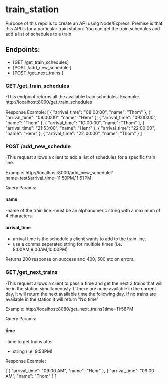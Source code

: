 # train_station

Purpose of this repo is to create an API using Node/Express. Premise is that this API is for a particular train station. You can get the train schedules and add a list of schedules to a train.

## Endpoints:
- [GET /get_train_schedules] 
- [POST /add_new_schedule ]
- [POST /get_next_trains ]

### GET /get_train_schedules
-This endpoint returns all the available train schedules.
Example: http://localhost:8000/get_train_schedules

Response Example:
[
    {
        "arrival_time": "08:00:00",
        "name": "Thom"
    },
    {
        "arrival_time": "09:00:00",
        "name": "Henr"
    },
    {
        "arrival_time": "09:00:00",
        "name": "Thom"
    },
    {
        "arrival_time": "10:00:00",
        "name": "Thom"
    },
    {
        "arrival_time": "21:53:00",
        "name": "Henr"
    },
    {
        "arrival_time": "22:00:00",
        "name": "Henr"
    },
    {
        "arrival_time": "22:00:00",
        "name": "Thom"
    }
]

### POST /add_new_schedule
-This request allows a client to add a list of schedules for a specific train line.

Example: http://localhost:8000/add_new_schedule?name=test&arrival_time=11:50PM,11:51PM

Query Params:
#### name
-name of the train line
-must be an alphanumeric string with a maximum of 4 characters.
#### arrival_time
- arrival time is the schedule a client wants to add to the train line.
- use a comma seperated string for multiple times (i.e. 8:00AM,9:00AM,10:00PM)

Returns 200 response on success and 400, 500 etc on errors.

### GET /get_next_trains
-This request allows a client to pass a time and get the next 2 trains that will be in the station simultaneously. If there are none available in the current day, it will return the next available time the following day. If no trains are available in the station it will return "No time"

Example: 
http://localhost:8080/get_next_trains?time=11:58PM

Query Params:
#### time
-time to get trains after
- string (i.e. 9:53PM)

Response Example:

[
    {
        "arrival_time": "09:00 AM",
        "name": "Henr"
    },
    {
        "arrival_time": "09:00 AM",
        "name": "Thom"
    }
]
